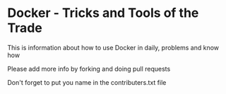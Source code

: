 # Docker - Tricks and Tools of the Trade


This is information about how to use Docker in daily, problems and know how

Please add more info by forking and doing pull requests

Don't forget to put you name in the contributers.txt file
